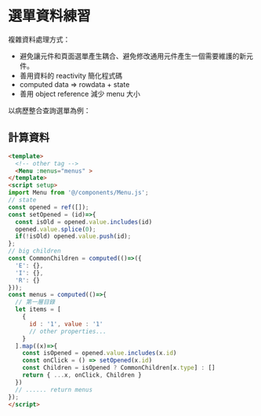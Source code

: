 # 選單資料練習
複雜資料處理方式：
 - 避免讓元件和頁面選單產生耦合、避免修改通用元件產生一個需要維護的新元件。
 - 善用資料的 reactivity 簡化程式碼
 - computed data => rowdata + state 
 - 善用 object reference 減少 menu 大小  

以病歷整合查詢選單為例：
##  計算資料
```html
<template>
  <!-- other tag -->
  <Menu :menus="menus" >
</template>
<script setup>
import Menu from '@/components/Menu.js';
// state
const opened = ref([]);
const setOpened = (id)=>{
  const isOld = opened.value.includes(id)
  opened.value.splice(0);
  if(!isOld) opened.value.push(id);
};
// big children 
const CommonChildren = computed(()=>({
  'E': {}, 
  'I': {},
  'R': {}
}));
const menus = computed(()=>{
  // 第一層目錄
  let items = [
    {
      id : '1', value : '1'
      // other properties...
    }
  ].map((x)=>{
    const isOpened = opened.value.includes(x.id)
    const onClick = () => setOpened(x.id)
    const Children = isOpened ? CommonChildren[x.type] : []
    return { ...x, onClick, Children }
  })
  // ...... return menus
});
</script>
```
